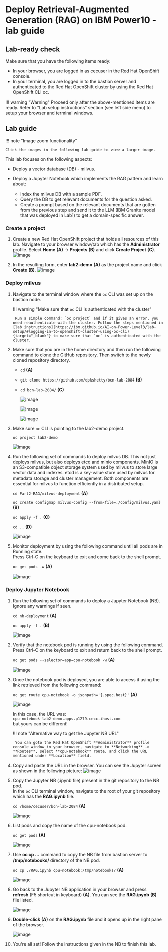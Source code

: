 # Deploy Retrieval-Augmented Generation (RAG) on IBM Power10 - lab guide

## Lab-ready check

Make sure that you have the following items ready:

  - In your browser, you are logged in as cecuser in the Red Hat OpenShift console.
  - In your terminal, you are logged in to the bastion server and authenticated to the Red Hat OpenShift cluster by using the Red Hat OpenShift CLI oc.

!!! warning "Warning"
    Proceed only after the above-mentioned items are ready. Refer to "Lab setup instructions" section (see left side menu) to setup your browser and terminal windows.

## Lab guide

!!! note "Image zoom functionality"

    Click the images in the following lab guide to view a larger image.

This lab focuses on the following aspects:

  - Deploy a vector database (DB) - milvus.
    
  - Deploy a Jupyter Notebook which implements the RAG pattern and learn about:
      - Index the milvus DB with a sample PDF.
      - Query the DB to get relevant documents for the question asked.
      - Create a prompt based on the relevant documents that are gotten from the previous step and send it to the LLM (IBM Granite model that was deployed in Lab1) to get a domain-specific answer.

### Create a project

1. Create a new Red Hat OpenShift project that holds all resources of this lab. Navigate to your browser window/tab which has the **Administrator** profile. Select **Home** **(A)** -> **Projects** **(B)** and click **Create Project** **(C)**.
   ![image](https://github.com/user-attachments/assets/839bbfd3-e4a0-4c19-9223-c01e6ce60221)

2. In the resulting form, enter **lab2-demo** **(A)** as the project name and click **Create** **(B)**.
   ![image](https://github.com/user-attachments/assets/4bec3979-3d79-445e-88ff-3318c60123ea)

### Deploy milvus

1. Navigate to the terminal window where the `oc` CLI was set up on the bastion node.

    !!! warning "Make sure that `oc` CLI is authenticated with the cluster"

        Run a simple command: `oc project` and if it gives an error, you need reauthenticate with the cluster. Follow the steps mentioned in [lab instructions](https://ibm.github.io/AI-on-Power-Level3/lab-setup/#logging-in-to-openshift-cluster-using-oc-cli){target="_blank"} to make sure that `oc` is authenticated with the cluster.

3. Make sure that you are in the home directory and then run the following command to clone the GitHub repository. Then switch to the newly cloned repository directory.
     - `cd` **(A)**
     - `git clone https://github.com/dpkshetty/bcn-lab-2084` **(B)**
     - `cd bcn-lab-2084/` **(C)**

       ![image](https://github.com/user-attachments/assets/138af434-6b94-48ef-998f-b5bbe8fc86dd)
     
       ![image](https://github.com/user-attachments/assets/82c6187a-7163-4fe6-b6c6-c62a7e036bb2)
     
       ![image](https://github.com/user-attachments/assets/bcb3f05c-5352-4f0f-92ff-8521d6857bfe)

5. Make sure `oc` CLI is pointing to the lab2-demo project.

     `oc project lab2-demo `   
     
     ![image](https://github.com/user-attachments/assets/50330a50-d662-4967-83a3-86e5618fc1ce)

7. Run the following set of commands to deploy milvus DB. This not just deploys milvus, but also deploys etcd and minio components. MinIO is an S3-compatible object storage system used by milvus to store large vector data and indexes. etcd is a key-value store used by milvus for metadata storage and cluster management. Both components are essential for milvus to function efficiently in a distributed setup.
     
     `cd Part2-RAG/milvus-deployment` **(A)**

     `oc create configmap milvus-config --from-file=./config/milvus.yaml` **(B)**

     `oc apply -f .` **(C)**

     `cd ..` **(D)**
          
     ![image](https://github.com/user-attachments/assets/38e7a10e-427d-4f22-97a7-8b421870723d)

8. Monitor deployment by using the following command until all pods are in Running state. <br>
   Press Ctrl-C on the keyboard to exit and come back to the shell prompt.

     `oc get pods -w` **(A)**

      ![image](https://github.com/user-attachments/assets/67a1498b-25f2-4e19-be32-530fec0ea62a)

### Deploy Jupyter Notebook

1. Run the following set of commands to deploy a Jupyter Notebook (NB).<br>Ignore any warnings if seen.
     
     `cd nb-deployment` **(A)**

     `oc apply -f .` **(B)**
     
     ![image](https://github.com/user-attachments/assets/e668c714-2559-4df5-a595-e5c9c02bef20)

2. Verify that the notebook pod is running by using the following command. Press Ctrl-C on the keyboard to exit and return back to the shell prompt.
   
     `oc get pods --selector=app=cpu-notebook -w` **(A)**

     ![image](https://github.com/user-attachments/assets/d188af80-225a-45ff-b28d-f37c5d257dbf)

4. Once the notebook pod is deployed, you are able to access it using the link retrieved from the following command:
   
     `oc get route cpu-notebook -o jsonpath='{.spec.host}'` **(A)**

     ![image](https://github.com/user-attachments/assets/5d89416b-ff39-49ba-aaec-1155df45b9c7)

     In this case, the URL was: <br>
       `cpu-notebook-lab2-demo.apps.p1279.cecc.ihost.com` <br>
     but yours can be different! <br>


    !!! note "Alternative way to get the Jupyter NB URL"

        You can goto the Red Hat OpenShift **Administrator** profile console window in your browser, navigate to **Networking** -> **Routes**, select **cpu-notebook** route, and click the URL mentioned under **Location** field.

6. Copy and paste the URL in the browser. You can see the Jupyter screen as shown in the following picture:
    ![image](https://github.com/user-attachments/assets/ee5cf9c5-8f3f-48d4-8741-08d7ae5617ab)

7. Copy the Jupyter NB (.ipynb file) present in the git repository to the NB pod. <br>
   In the `oc` CLI terminal window, navigate to the root of your git repository which has the **RAG.ipynb** file.

     `cd /home/cecuser/bcn-lab-2084` **(A)**

     ![image](https://github.com/user-attachments/assets/706f1bbe-cbcc-492b-b65f-ca3c9820181b)

8. List pods and copy the name of the cpu-notebook pod.

     `oc get pods` **(A)**

     ![image](https://github.com/user-attachments/assets/b6cd888d-31b1-4212-9a2f-7911c481941d)

9. Use **oc cp ...** command to copy the NB file from bastion server to **/tmp/notebooks/** directory of the NB pod.

     `oc cp ./RAG.ipynb cpu-notebook:/tmp/notebooks/` **(A)**
    
     ![image](https://github.com/user-attachments/assets/bdfa2804-3a18-4b31-b47d-e3dd8345eea2)

10. Go back to the Jupyter NB application in your browser and press **refresh** (F5 shortcut in keyboard) **(A)**. You can see the **RAG.ipynb** **(B)** file listed.

      ![image](https://github.com/user-attachments/assets/c0c44ba3-88d8-40b0-850d-f57a78f16e64)

11. **Double-click** **(A)** on the **RAG.ipynb** file and it opens up in the right pane of the browser.
    
      ![image](https://github.com/user-attachments/assets/aebc53e3-6a93-4378-b3dd-6d9b6c7ec180)

11. You're all set! Follow the instructions given in the NB to finish this lab.
